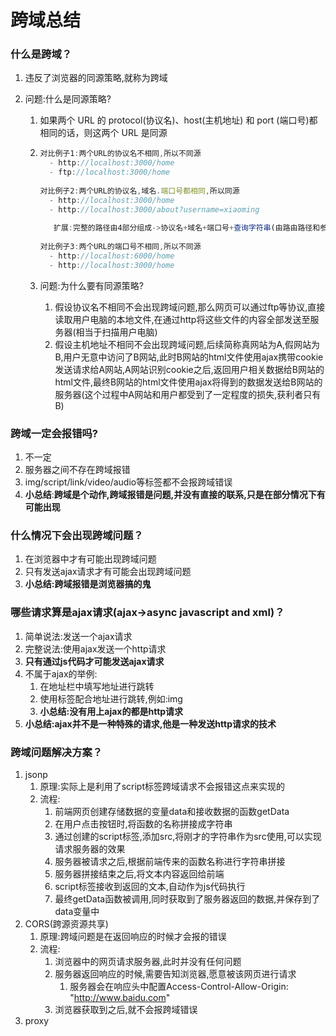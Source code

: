 #  跨域总结

### 什么是跨域？

1. 违反了浏览器的同源策略,就称为跨域

2. 问题:什么是同源策略?

   1. 如果两个 URL 的 protocol(协议名)、host(主机地址) 和  port (端口号)都相同的话，则这两个 URL 是同源

   2. ```javascript
      对比例子1:两个URL的协议名不相同,所以不同源
      	- http://localhost:3000/home
      	- ftp://localhost:3000/home
          
      对比例子2:两个URL的协议名,域名.端口号都相同,所以同源
      	- http://localhost:3000/home
      	- http://localhost:3000/about?username=xiaoming
          
         扩展:完整的路径由4部分组成->协议名+域名+端口号+查询字符串(由路由路径和参数组成)
          
      对比例子3:两个URL的端口号不相同,所以不同源
      	- http://localhost:6000/home
      	- http://localhost:3000/home
      ```

      

   3. 问题:为什么要有同源策略?

      1. 假设协议名不相同不会出现跨域问题,那么网页可以通过ftp等协议,直接读取用户电脑的本地文件,在通过http将这些文件的内容全部发送至服务器(相当于扫描用户电脑)
      2. 假设主机地址不相同不会出现跨域问题,后续简称真网站为A,假网站为B,用户无意中访问了B网站,此时B网站的html文件使用ajax携带cookie发送请求给A网站,A网站识别cookie之后,返回用户相关数据给B网站的html文件,最终B网站的html文件使用ajax将得到的数据发送给B网站的服务器(这个过程中A网站和用户都受到了一定程度的损失,获利者只有B)

### 跨域一定会报错吗?

1. 不一定
2. 服务器之间不存在跨域报错
3. img/script/link/video/audio等标签都不会报跨域错误
4. **小总结**:**跨域是个动作,跨域报错是问题,并没有直接的联系,只是在部分情况下有可能出现**

### 什么情况下会出现跨域问题？

1. 在浏览器中才有可能出现跨域问题
2. 只有发送ajax请求才有可能会出现跨域问题
3. **小总结:跨域报错是浏览器搞的鬼**

### 哪些请求算是ajax请求(ajax->async javascript and xml)？

1. 简单说法:发送一个ajax请求
2. 完整说法:使用ajax发送一个http请求
3. **只有通过js代码才可能发送ajax请求**
4. 不属于ajax的举例:
   1. 在地址栏中填写地址进行跳转
   2. 使用标签配合地址进行跳转,例如:img
   3. **小总结:没有用上ajax的都是http请求**
5. **小总结:ajax并不是一种特殊的请求,他是一种发送http请求的技术**

### 跨域问题解决方案？

1. jsonp
   1. 原理:实际上是利用了script标签跨域请求不会报错这点来实现的
   2. 流程:
      1. 前端网页创建存储数据的变量data和接收数据的函数getData
      2. 在用户点击按钮时,将函数的名称拼接成字符串
      3. 通过创建的script标签,添加src,将刚才的字符串作为src使用,可以实现请求服务器的效果
      4. 服务器被请求之后,根据前端传来的函数名称进行字符串拼接
      5. 服务器拼接结束之后,将文本内容返回给前端
      6. script标签接收到返回的文本,自动作为js代码执行
      7. 最终getData函数被调用,同时获取到了服务器返回的数据,并保存到了data变量中
2. CORS(跨源资源共享)
   1. 原理:跨域问题是在返回响应的时候才会报的错误
   2. 流程:
      1. 浏览器中的网页请求服务器,此时并没有任何问题
      2. 服务器返回响应的时候,需要告知浏览器,愿意被该网页进行请求
         1. 服务器会在响应头中配置Access-Control-Allow-Origin: "http://www.baidu.com"
      3. 浏览器获取到之后,就不会报跨域错误
3. proxy



